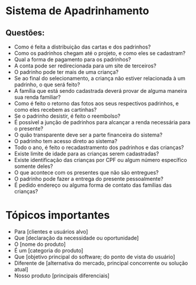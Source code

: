 # Sistema de Apadrinhamento 
## Questões:
* Como é feita a distribuição das cartas e dos padrinhos?
* Como os padrinhos chegam até o projeto, e como eles se cadastram?
* Qual a forma de pagamento para os padrinhos?
* A conta pode ser redirecionada para um site de terceiros?
* O padrinho pode ter mais de uma criança?
* Se ao final do selecionamento, a criança não estiver relacionada à um padrinho,
o que será feito?
* A família que está sendo cadastrada deverá provar de alguma maneira sua renda
familiar?
* Como é feito o retorno das fotos aos seus respectivos padrinhos, e como eles
recebem as cartinhas?
* Se o padrinho desistir, é feito o reembolso?
* É possível a junção de padrinhos para alcançar a renda necessária para o presente?
* O quão transparente deve ser a parte financeira do sistema?
* O padrinho tem acesso direto ao sistema?
* Todo o ano, é feito o recadastramento dos padrinhos e das crianças?
* Existe limite de idade para as crianças serem cadastradas?
* Existe identificação das crianças por CPF ou algum número específico somente
deles?
* O que acontece com os presentes que não são entregues?
* O padrinho pode fazer a entrega do presente pessoalmente?
* É pedido endereço ou alguma forma de contato das famílias das crianças?

# Tópicos importantes
* Para	[clientes e usuários alvo]
* Que	[declaração da necessidade ou oportunidade]
* O	[nome do produto]
* É um	[categoria do produto]
* Que	[objetivo principal do software; do ponto de vista do usuário]
* Diferente de	[alternativa do mercado, principal concorrente ou solução atual]
* Nosso produto	[principais diferenciais]

